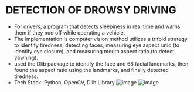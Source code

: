 # DETECTION OF DROWSY DRIVING
* For drivers, a program that detects sleepiness in real time and warns them if they nod off while
operating a vehicle.
* The implementation is computer vision method utilizes a trifold strategy to identify tiredness, detecting
faces, measuring eye aspect ratio (to identify eye closure), and measuring mouth aspect ratio (to detect
yawning).
* used the Dlib package to identify the face and 68 facial landmarks, then found the aspect ratio using
the landmarks, and finally detected tiredness.
* Tech Stack: Python, OpenCV, Dlib Library
![image](https://user-images.githubusercontent.com/83691645/209560477-059c4355-64be-4948-801d-d0f9f1b4b7e6.png)
![image](https://user-images.githubusercontent.com/83691645/209560888-34c7ef3c-7b07-4a15-a43e-d5afe51b2262.png)
